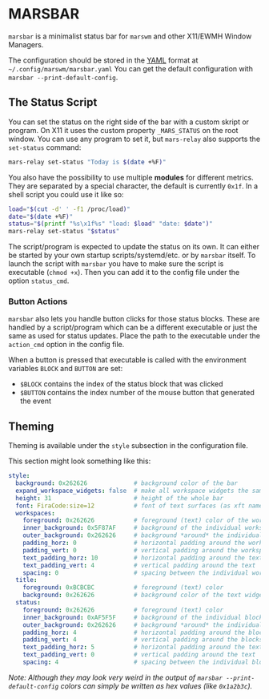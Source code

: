# MARSBAR

`marsbar` is a minimalist status bar for `marswm` and other X11/EWMH Window Managers.

The configuration should be stored in the [YAML](https://yaml.org/) format at  `~/.config/marswm/marsbar.yaml`
You can get the default configuration with `marsbar --print-default-config`.

## The Status Script
You can set the status on the right side of the bar with a custom skript or program.
On X11 it uses the custom property `_MARS_STATUS` on the root window.
You can use any program to set it, but `mars-relay` also supports the `set-status` command:
```sh
mars-relay set-status "Today is $(date +%F)"
```

You also have the possibility to use multiple **modules** for different metrics.
They are separated by a special character, the default is currently `0x1f`.
In a shell script you could use it like so:
```sh
load="$(cut -d' ' -f1 /proc/load)"
date="$(date +%F)"
status="$(printf "%s\x1f%s" "load: $load" "date: $date")"
mars-relay set-status "$status"
```

The script/program is expected to update the status on its own.
It can either be started by your own startup scripts/systemd/etc. or by `marsbar` itself.
To launch the script with `marsbar` you have to make sure the script is executable (`chmod +x`).
Then you can add it to the config file under the option `status_cmd`.

### Button Actions
`marsbar` also lets you handle button clicks for those status blocks.
These are handled by a script/program which can be a different executable or just the same as used for status updates.
Place the path to the executable under the `action_cmd` option in the config file.

When a button is pressed that executable is called with the environment variables `BLOCK` and `BUTTON` are set:
* `$BLOCK` contains the index of the status block that was clicked
* `$BUTTON` contains the index number of the mouse button that generated the event


## Theming
Theming is available under the `style` subsection in the configuration file.

This section might look something like this:
```yaml
style:
  background: 0x262626             # background color of the bar
  expand_workspace_widgets: false  # make all workspace widgets the same width
  height: 31                       # height of the whole bar
  font: FiraCode:size=12           # font of text surfaces (as xft name)
  workspaces:
    foreground: 0x262626           # foreground (text) color of the workspace widget
    inner_background: 0x5F87AF     # background of the individual workspaces
    outer_background: 0x262626     # background *around* the individual workspaces
    padding_horz: 0                # horizontal padding around the workspaces
    padding_vert: 0                # vertical padding around the workspaces
    text_padding_horz: 10          # horizontal padding around the text
    text_padding_vert: 4           # vertical padding around the text
    spacing: 0                     # spacing between the individual workspaces
  title:
    foreground: 0xBCBCBC           # foreground (text) color
    background: 0x262626           # background color of the text widget
  status:
    foreground: 0x262626           # foreground (text) color
    inner_background: 0xAF5F5F     # background of the individual blocks
    outer_background: 0x262626     # background *around* the individual blocks
    padding_horz: 4                # horizontal padding around the blocks
    padding_vert: 4                # vertical padding around the blocks
    text_padding_horz: 5           # horizontal padding around the text
    text_padding_vert: 0           # vertical padding around the text
    spacing: 4                     # spacing between the individual blocks
```

*Note: Although they may look very weird in the output of `marsbar --print-default-config` colors can simply be written as hex values (like `0x1a2b3c`).*

